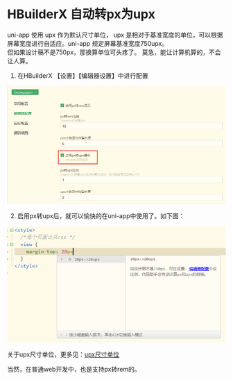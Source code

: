 # HBuilderX 自动转px为upx

uni-app 使用 upx 作为默认尺寸单位， upx 是相对于基准宽度的单位，可以根据屏幕宽度进行自适应。uni-app 规定屏幕基准宽度750upx。  
但如果设计稿不是750px，那换算单位可头疼了。
莫急，能让计算机算的，不会让人算。
  
1. 在HBuilderX 【设置】【编辑器设置】中进行配置  

<img src="/static/snapshots/tutorial/upx_1.png" style="zoom: 80%;" />

2. 启用px转upx后，就可以愉快的在uni-app中使用了。如下图：

<img src="/static/snapshots/tutorial/upx_2.png" style="zoom: 80%;" />

关于upx尺寸单位，更多见：[upx尺寸单位](https://uniapp.dcloud.io/frame?id=%E5%B0%BA%E5%AF%B8%E5%8D%95%E4%BD%8D)  

当然，在普通web开发中，也是支持px转rem的。